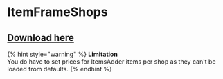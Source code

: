 # ItemFrameShops

## [Download here](https://www.spigotmc.org/resources/itemframeshops.4667/)

{% hint style="warning" %}
**Limitation**  
You do have to set prices for ItemsAdder items per shop as they can't be loaded from defaults.
{% endhint %}

